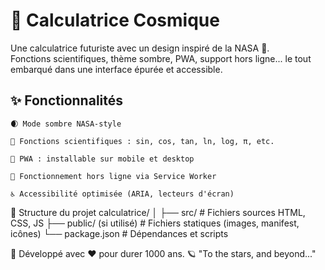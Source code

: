 # 🚀 Calculatrice Cosmique

Une calculatrice futuriste avec un design inspiré de la NASA 🌌.  
Fonctions scientifiques, thème sombre, PWA, support hors ligne... le tout embarqué dans une interface épurée et accessible.


## ✨ Fonctionnalités

    🌒 Mode sombre NASA-style

    🧪 Fonctions scientifiques : sin, cos, tan, ln, log, π, etc.

    📱 PWA : installable sur mobile et desktop

    🔌 Fonctionnement hors ligne via Service Worker

    ♿ Accessibilité optimisée (ARIA, lecteurs d'écran)

📁 Structure du projet
calculatrice/
│
├── src/               # Fichiers sources HTML, CSS, JS
├── public/ (si utilisé) # Fichiers statiques (images, manifest, icônes)
└── package.json       # Dépendances et scripts

🤖 Développé avec ❤️ pour durer 1000 ans.
🪐 "To the stars, and beyond..."
